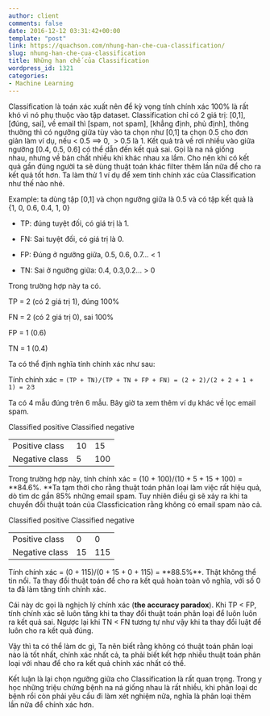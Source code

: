 ```yaml
---
author: client
comments: false
date: 2016-12-12 03:31:42+00:00
template: "post"
link: https://quachson.com/nhung-han-che-cua-classification/
slug: nhung-han-che-cua-classification
title: Những hạn chế của Classification
wordpress_id: 1321
categories:
- Machine Learning
---
```


Classification là toán xác xuất nên để kỳ vọng tính chính xác 100% là rất khó vì nó phụ thuộc vào tập dataset. Classification chỉ có 2 giá trị: [0,1], [đúng, sai], về email thì [spam, not spam], [khẳng định, phủ định], thông thường thì có ngưỡng giữa tùy vào ta chọn như [0,1] ta chọn 0.5 cho đơn giản làm ví dụ, nếu < 0.5 ==> 0,  > 0.5 là 1. Kết quả trả về rơi nhiều vào giữa ngưỡng [0.4, 0.5, 0.6] có thể dẫn đến kết quả sai. Gọi là na ná giống nhau, nhưng về bản chất nhiều khi khác nhau xa lắm. Cho nên khi có kết quả gần đúng người ta sẽ dùng thuật toán khác filter thêm lần nữa để cho ra kết quả tốt hơn. Ta làm thử 1 ví dụ để xem tính chính xác của Classification như thế nào nhé.

Example: ta dùng tập [0,1] và chọn ngưỡng giữa là 0.5 và có tập kết quả là {1, 0, 0.6, 0.4, 1, 0}

- TP: đúng tuyệt đối, có giá trị là 1.

- FN: Sai tuyệt đối, có giá trị là 0.

- FP: Đúng ở ngưỡng giữa, 0.5, 0.6, 0.7... < 1

- TN: Sai ở ngưỡng giữa: 0.4, 0.3,0.2... > 0

Trong trường hợp này ta có.

TP = 2 (có 2 giá trị 1), đúng 100%

FN = 2 (có 2 giá trị 0), sai 100%

FP = 1 (0.6)

TN = 1 (0.4)

Ta có thể định nghĩa tính chính xác như sau:

Tính chính xác = `(TP + TN)/(TP + TN + FP + FN) = (2 + 2)/(2 + 2 + 1 + 1) = 2⁄3`

Ta có 4 mẫu đúng trên 6 mẫu. Bây giờ ta xem thêm ví dụ khác về lọc email spam.
<table >

<tr >

Classified positive
Classified negative
</tr>

<tbody >
<tr >

<td >Positive class
</td>

<td >10
</td>

<td >15
</td>
</tr>
<tr >

<td >Negative class
</td>

<td >5
</td>

<td >100
</td>
</tr>
</tbody>
</table>
Trong trường hợp này, tính chính xác = (10 + 100)/(10 + 5 + 15 + 100) = **84.6%. **Ta tạm thời cho rằng thuật toán phân loại làm việc rất hiệu quả, dò tìm dc gần 85% những email spam. Tuy nhiên điều gì sẽ xảy ra khi ta chuyển đổi thuật toán của Classficication rằng không có email spam nào cả.


<table >

<tr >

Classified positive
Classified negative
</tr>

<tbody >
<tr >

<td >Positive class
</td>

<td >0
</td>

<td >0
</td>
</tr>
<tr >

<td >Negative class
</td>

<td >15
</td>

<td >115
</td>
</tr>
</tbody>
</table>
Tính chính xác = (0 + 115)/(0 + 15 + 0 + 115) = **88.5%**. Thật không thể tin nổi. Ta thay đổi thuật toán để cho ra kết quả hoàn toàn vô nghĩa, với số 0 ta đã làm tăng tính chính xác.

Cái này dc gọi là nghịch lý chính xác (**the accuracy paradox**). Khi TP < FP, tính chính xác sẽ luôn tăng khi ta thay đổi thuật toán phân loại để luôn luôn ra kết quả sai. Ngược lại khi TN < FN tương tự như vậy khi ta thay đổi luật để luôn cho ra kết quả đúng.

Vậy thì ta có thể làm dc gì, Ta nên biết rằng không có thuật toán phân loại nào là tốt nhất, chính xác nhất cả, ta phải biết kết hợp nhiều thuật toán phân loại với nhau để cho ra kết quả chính xác nhất có thể.

Kết luận là lại chọn ngưỡng giữa cho Classification là rất quan trọng. Trong y học những triệu chứng bệnh na ná giống nhau là rất nhiều, khi phân loại dc bệnh rồi còn phải yêu cầu đi làm xét nghiệm nữa, nghĩa là phân loại thêm lần nữa để chính xác hơn.


